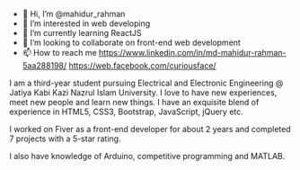 - 👋 Hi, I’m @mahidur_rahman
- 👀 I’m interested in web developing
- 🌱 I’m currently learning ReactJS
- 💞️ I’m looking to collaborate on front-end web development
- 📫 How to reach me https://www.linkedin.com/in/md-mahidur-rahman-5aa288198/ https://web.facebook.com/curiousface/

I am a third-year student pursuing Electrical and Electronic Engineering @ Jatiya Kabi Kazi Nazrul Islam University. I love to have new experiences, meet new people and learn new things. I have an exquisite blend of experience in HTML5, CSS3, Bootstrap, JavaScript, jQuery etc.

I worked on Fiver as a front-end developer for about 2 years and completed 7 projects with a 5-star rating.

 I also have knowledge of Arduino, competitive programming and MATLAB.
